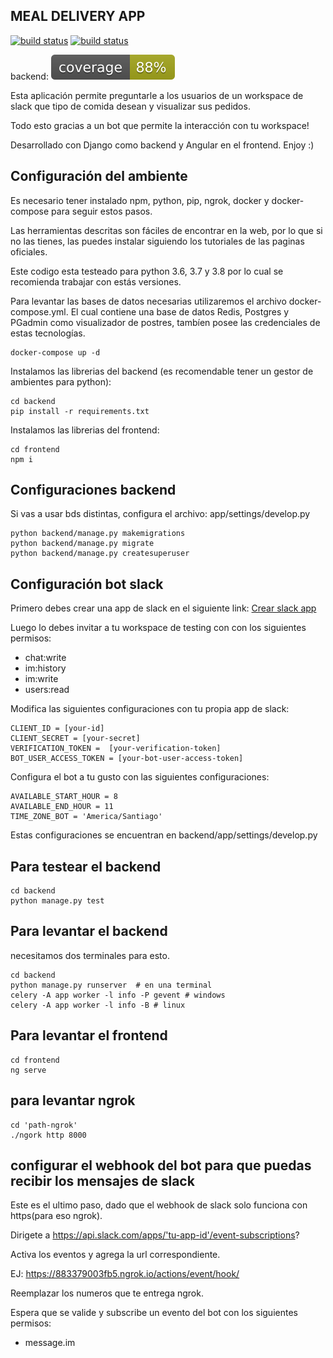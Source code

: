## MEAL DELIVERY APP

[![build status](https://github.com/josseed/backend-test-zuniga/workflows/Django-CI/badge.svg)](https://github.com/josseed/backend-test-zuniga/actions) [![build status](https://github.com/josseed/backend-test-zuniga/workflows/Angular-CI/badge.svg)](https://github.com/josseed/backend-test-zuniga/actions)

backend: ![Alt text](./backend/coverage.svg)

Esta aplicación permite preguntarle a los usuarios de un workspace de slack que tipo de comida desean y visualizar sus pedidos.

Todo esto gracias a un bot que permite la interacción con tu workspace!

Desarrollado con Django como backend y Angular en el frontend. Enjoy :)

## Configuración del ambiente ##
Es necesario tener instalado npm, python, pip, ngrok, docker y docker-compose para seguir estos pasos.

Las herramientas descritas son fáciles de encontrar en la web, por lo que si no las tienes, las puedes instalar siguiendo los tutoriales de las paginas oficiales.

Este codigo esta testeado para python 3.6, 3.7 y 3.8 por lo cual se recomienda trabajar con estás versiones.

Para levantar las bases de datos necesarias utilizaremos el archivo docker-compose.yml.
El cual contiene una base de datos Redis, Postgres y PGadmin como visualizador de postres, tambíen posee las credenciales de estas tecnologías.
```
docker-compose up -d
```

Instalamos las librerias del backend (es recomendable tener un gestor de ambientes para python):

```
cd backend
pip install -r requirements.txt
```

Instalamos las librerias del frontend:

```
cd frontend
npm i
```


## Configuraciones backend ##
Si vas a usar bds distintas, configura el archivo:
app/settings/develop.py

```
python backend/manage.py makemigrations
python backend/manage.py migrate
python backend/manage.py createsuperuser
```

## Configuración bot slack ##
Primero debes crear una app de slack en el siguiente link: [Crear slack app](https://api.slack.com/apps?new_app=1)

Luego lo debes invitar a tu workspace de testing con con los siguientes permisos:
* chat:write
* im:history
* im:write
* users:read


Modifica las siguientes configuraciones con tu propia app de slack:
```
CLIENT_ID = [your-id]
CLIENT_SECRET = [your-secret]
VERIFICATION_TOKEN =  [your-verification-token]
BOT_USER_ACCESS_TOKEN = [your-bot-user-access-token]
```

Configura el bot a tu gusto con las siguientes configuraciones:

```
AVAILABLE_START_HOUR = 8
AVAILABLE_END_HOUR = 11
TIME_ZONE_BOT = 'America/Santiago'
```
Estas configuraciones se encuentran en backend/app/settings/develop.py

## Para testear el backend ##
```
cd backend
python manage.py test
```

## Para levantar el backend ##
necesitamos dos terminales para esto.
```
cd backend
python manage.py runserver  # en una terminal
celery -A app worker -l info -P gevent # windows
celery -A app worker -l info -B # linux
```

## Para levantar el frontend ##
```
cd frontend
ng serve
```

## para levantar ngrok ##

```
cd 'path-ngrok'
./ngork http 8000
```

## configurar el webhook del bot para que puedas recibir los mensajes de slack ##

Este es el ultimo paso, dado que el webhook de slack solo funciona con https(para eso ngrok).

Dirigete a https://api.slack.com/apps/'tu-app-id'/event-subscriptions?

Activa los eventos y agrega la url correspondiente. 

EJ: https://883379003fb5.ngrok.io/actions/event/hook/

Reemplazar los numeros que te entrega ngrok.

Espera que se valide y subscribe un evento del bot con los siguientes permisos:
* message.im


